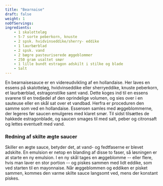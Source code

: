 ```yaml
---
title: "Bearnaise"
draft: false
weight: 1
noOfServings: 
ingredients:
	- 1 skalotteløg
	- 5-7 sorte peberkorn, knuste
	- 2 spsk. hvidvinseddike/sherry- eddike
	- 1 laurbærblad
	- 2 spsk. vand
	- 2 bægre pasteuriserede æggeblommer
	- 250 gram usaltet smør
	- 1 lille bundt estragon adskilt i stilke og blade
	- Salt
---
```


En bearnaisesauce er en videreudvikling af en hollandaise. Her laves en
essens på skalotteløg, hvidvinseddike eller sherryeddike, knuste
peberkorn, et laurbærblad, estragonstilke samt vand. Dette koges ind til
en essens svarene til en tredjedel af den oprindelige volumen, og sies
over i en sauteuse eller en skål sat over et vandbad. Herfra er
proceduren den samme som ved en hollandaise. Essensen samles med
æggeblommerne, der legeres før saucen emulgeres med klaret smør. Til
sidst tilsættes de hakkede estragonblade, og saucen smages til med salt,
peber og citronsaft og lettes eventuelt med vand.

### Redning af skilte ægte saucer

Skiller en ægte sauce, betyder det, at vand- og fedtfaserne er blevet
adskilte. En emulsion er netop en blanding af disse to faser, så
løsningen er at starte en ny emulsion. I en ny skål tages en æggeblomme
-- eller flere, hvis man laver en stor portion -- og piskes sammen med
lidt eddike, som ved starten til en mayonnaise. Når æggeblommen og
eddiken er pisket sammen, kommes den varme skilte sauce langsomt ved,
mens der konstant piskes.

